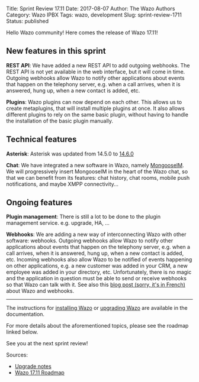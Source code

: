 Title: Sprint Review 17.11
Date: 2017-08-07
Author: The Wazo Authors
Category: Wazo IPBX
Tags: wazo, development
Slug: sprint-review-1711
Status: published

Hello Wazo community! Here comes the release of Wazo 17.11!

## New features in this sprint

**REST API**: We have added a new REST API to add outgoing webhooks. The REST API is not yet available in the web interface, but it will come in time. Outgoing webhooks allow Wazo to notify other applications about events that happen on the telephony server, e.g. when a call arrives, when it is answered, hung up, when a new contact is added, etc.

**Plugins**: Wazo plugins can now depend on each other. This allows us to create metaplugins, that will install multiple plugins at once. It also allows different plugins to rely on the same basic plugin, without having to handle the installation of the basic plugin manually.

## Technical features

**Asterisk**: Asterisk was updated from 14.5.0 to [14.6.0](http://downloads.asterisk.org/pub/telephony/asterisk/releases/ChangeLog-14.6.0)

**Chat**: We have integrated a new software in Wazo, namely [MongooseIM](https://mongooseim.readthedocs.io/en/latest/). We will progressively insert MongooseIM in the heart of the Wazo chat, so that we can benefit from its features: chat history, chat rooms, mobile push notifications, and maybe XMPP connectivity...

## Ongoing features

**Plugin management**: There is still a lot to be done to the plugin management service. e.g. upgrade, HA, ...

**Webhooks**: We are adding a new way of interconnecting Wazo with other software: webhooks. Outgoing webhooks allow Wazo to notify other applications about events that happen on the telephony server, e.g. when a call arrives, when it is answered, hung up, when a new contact is added, etc. Incoming webhooks also allow Wazo to be notified of events happening on other applications, e.g. a new customer was added in your CRM, a new employee was added in your directory, etc. Unfortunately, there is no magic and the application in question must be able to send or receive webhooks so that Wazo can talk with it. See also this [blog post (sorry, it's in French)](http://blog.wazo.community/wazo-webhook.html#wazo-webhook) about Wazo and webhooks.

---

The instructions for [installing Wazo](http://wazo.readthedocs.io/en/stable/installation/installsystem.html) or [upgrading Wazo](/uc-doc/upgrade/introduction) are available in the documentation.

For more details about the aforementioned topics, please see the roadmap linked below.

See you at the next sprint review!

Sources:

* [Upgrade notes](http://wazo.readthedocs.io/en/wazo-17.11/upgrade/upgrade.html#upgrade-notes)
* [Wazo 17.11 Roadmap](https://projects.wazo.community/versions/263)
